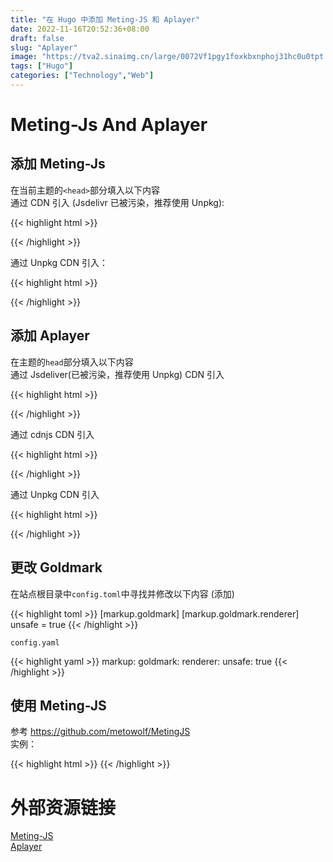 ```yaml
---
title: "在 Hugo 中添加 Meting-JS 和 Aplayer"
date: 2022-11-16T20:52:36+08:00
draft: false
slug: "Aplayer"
image: "https://tva2.sinaimg.cn/large/0072Vf1pgy1foxkbxnphoj31hc0u0tpt.jpg"
tags: ["Hugo"]
categories: ["Technology","Web"]
---
```

# Meting-Js And Aplayer
## 添加 Meting-Js
在当前主题的`<head>`部分填入以下内容  
通过 CDN 引入 (Jsdelivr 已被污染，推荐使用 Unpkg):

{{< highlight html >}}
<!-- require MetingJS -->
<script src="https://cdn.jsdelivr.net/npm/meting@2/dist/Meting.min.js"></script>
{{< /highlight >}}

通过 Unpkg CDN 引入： 

{{< highlight html >}}
<!-- require MetingJS -->
<script src="https://unpkg.com/meting@2.0.1/dist/Meting.min.js"></script>
{{< /highlight >}}

## 添加 Aplayer
在主题的`head`部分填入以下内容  
通过 Jsdeliver(已被污染，推荐使用 Unpkg) CDN 引入  

{{< highlight html >}}
<!-- require APlayer -->
<link rel="stylesheet" href="https://cdn.jsdelivr.net/npm/aplayer/dist/APlayer.min.css">
<script src="https://cdn.jsdelivr.net/npm/aplayer/dist/APlayer.min.js"></script>
{{< /highlight >}}

通过 cdnjs CDN 引入  

{{< highlight html >}}
<!-- require APlayer -->
<link rel="stylesheet" href="https://cdnjs.cloudflare.com/ajax/libs/aplayer/1.10.1/APlayer.min.css">
<script src="https://cdnjs.cloudflare.com/ajax/libs/aplayer/1.10.1/APlayer.min.js"></script>
{{< /highlight >}}

通过 Unpkg CDN 引入

{{< highlight html >}}
<!-- require APlayer -->
<link rel="stylesheet" href="https://unpkg.com/aplayer@1.10.1/dist/APlayer.min.css">
<script src="https://unpkg.com/aplayer@1.10.1/dist/APlayer.min.js"></script>
{{< /highlight >}}

## 更改 Goldmark
在站点根目录中`config.toml`中寻找并修改以下内容 (添加)

{{< highlight toml >}}
  [markup.goldmark]
    [markup.goldmark.renderer]
      unsafe = true
{{< /highlight >}}

`config.yaml`

{{< highlight yaml >}}
markup:
    goldmark:
        renderer:
            unsafe: true
{{< /highlight >}}

## 使用 Meting-JS
参考 https://github.com/metowolf/MetingJS  
实例：

{{< highlight html >}}
<meting-js server="netease" type="song" id="1889184941">
{{< /highlight >}}

# 外部资源链接
[Meting-JS](https://github.com/metowolf/MetingJS)  
[Aplayer](https://aplayer.js.org/#/)  

<meting-js server="netease" type="song" id="22707008">
